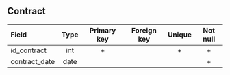## Contract

|Field|Type|Primary key|Foreign key|Unique|Not null|
|:-----|:----:|:-----------:|:-----------:|:------:|:-------:|
|id_contract|int|+| |+|+|
|contract_date|date| | | |+|



